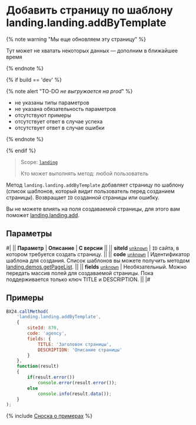 # Добавить страницу по шаблону landing.landing.addByTemplate

{% note warning "Мы еще обновляем эту страницу" %}

Тут может не хватать некоторых данных — дополним в ближайшее время

{% endnote %}

{% if build == 'dev' %}

{% note alert "TO-DO _не выгружается на prod_" %}

- не указаны типы параметров
- не указана обязательность параметров
- отсутствуют примеры
- отсутствует ответ в случае успеха
- отсутствует ответ в случае ошибки

{% endnote %}

{% endif %}

> Scope: [`landing`](../../../scopes/permissions.md)
>
> Кто может выполнять метод: любой пользователь

Метод `landing.landing.addByTemplate` добавляет страницу по шаблону (список шаблонов, который видит пользователь перед созданием страницы). Возвращает `ID` созданной страницы или ошибку.

Вы не можете влиять на поля создаваемой страницы, для этого вам поможет [landing.landing.add](./landing-landing-add.md).

## Параметры

#|
|| **Параметр** | **Описание** | **С версии** ||
|| **siteId**
[`unknown`](../../../data-types.md) | `ID` сайта, в котором требуется создать страницу. ||
|| **code**
[`unknown`](../../../data-types.md) | Идентификатор шаблона для создания. Список шаблонов вы можете получить методом [landing.demos.getPageList](../../demos/landing-demos-get-page-list.md). ||
|| **fields**
[`unknown`](../../../data-types.md) | Необязательный. Можно передать массив полей для создаваемой страницы. Пока поддерживается только ключ TITLE и DESCRIPTION. ||
|#

## Примеры

```js
BX24.callMethod(
    'landing.landing.addByTemplate',
    {
        siteId: 870,
        code: 'agency',
        fields: {
            TITLE: 'Заголовок страницы',
            DESCRIPTION: 'Описание страницы'
        }
    },
    function(result)
    {
        if(result.error())
            console.error(result.error());
        else
            console.info(result.data());
    }
);
```

{% include [Сноска о примерах](../../../../_includes/examples.md) %}
